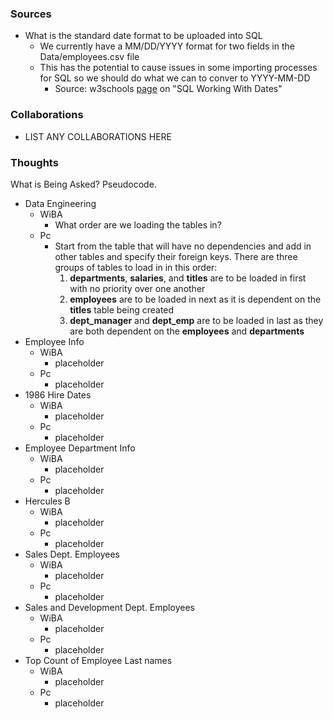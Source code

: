 ### Sources
- What is the standard date format to be uploaded into SQL
  - We currently have a MM/DD/YYYY format for two fields in the Data/employees.csv file
  - This has the potential to cause issues in some importing processes for SQL so we should do what we can to conver to YYYY-MM-DD
    - Source: w3schools [page](https://www.w3schools.com/sql/sql_dates.asp#:~:text=SQL%20Date%20Data%20Types&text=DATE%20%2D%20format%20YYYY%2DMM%2D,YEAR%20%2D%20format%20YYYY%20or%20YY) on "SQL Working With Dates"

### Collaborations
- LIST ANY COLLABORATIONS HERE

### Thoughts
What is Being Asked? Pseudocode.

- Data Engineering
  - WiBA
    - What order are we loading the tables in?
  - Pc
    - Start from the table that will have no dependencies and add in other tables and specify their foreign keys. There are three groups of tables to load in in this order:
        1. **departments**, **salaries**, and **titles** are to be loaded in first with no priority over one another
        2. **employees** are to be loaded in next as it is dependent on the **titles** table being created
        3. **dept_manager** and **dept_emp** are to be loaded in last as they are both dependent on the **employees** and **departments**
- Employee Info
  - WiBA
    - placeholder
  - Pc
    - placeholder
- 1986 Hire Dates
  - WiBA
    - placeholder
  - Pc
    - placeholder
- Employee Department Info
  - WiBA
    - placeholder
  - Pc
    - placeholder
- Hercules B
  - WiBA
    - placeholder
  - Pc
    - placeholder
- Sales Dept. Employees
  - WiBA
    - placeholder
  - Pc
    - placeholder
- Sales and Development Dept. Employees
  - WiBA
    - placeholder
  - Pc
    - placeholder
- Top Count of Employee Last names
  - WiBA
    - placeholder
  - Pc
    - placeholder